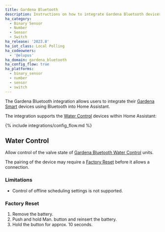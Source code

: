 ```yaml
---
title: Gardena Bluetooth
description: Instructions on how to integrate Gardena Bluetooth devices within Home Assistant.
ha_category:
  - Binary Sensor
  - Number
  - Sensor
  - Switch
ha_release: '2023.8'
ha_iot_class: Local Polling
ha_codeowners:
  - '@elupus'
ha_domain: gardena_bluetooth
ha_config_flow: true
ha_platforms:
  - binary_sensor
  - number
  - sensor
  - switch
---
```


The Gardena Bluetooth integration allows users to integrate their [Gardena Smart](https://www.gardena.com/int/products/smart/) devices using Bluetooth into Home Assistant.

The integration supports the [Water Control](#water-control) devices within Home Assistant:

{% include integrations/config_flow.md %}

## Water Control

Allow control of the valve state of [Gardena Bluetooth Water Control](https://www.gardena.com/int/products/watering/water-controls/water-control-bluetooth) units.

The pairing of the device may require a [Factory Reset](#factory-reset) before it allows a connection.

### Limitations

- Control of offline scheduling settings is not supported.

### Factory Reset

1. Remove the battery.
2. Push and hold Man. button and reinsert the battery.
3. Hold the button for approx. 10 seconds.

